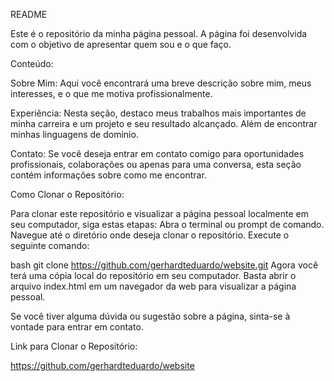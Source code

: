 
README

Este é o repositório da minha página pessoal. A página foi desenvolvida com o objetivo de apresentar quem sou e o que faço.

Conteúdo:

Sobre Mim: Aqui você encontrará uma breve descrição sobre mim, meus interesses, e o que me motiva profissionalmente.

Experiência: Nesta seção, destaco meus trabalhos mais importantes de minha carreira e um projeto e seu resultado alcançado. Além de encontrar minhas linguagens de dominio.

Contato: Se você deseja entrar em contato comigo para oportunidades profissionais, colaborações ou apenas para uma conversa, esta seção contém informações sobre como me encontrar.

Como Clonar o Repositório:

Para clonar este repositório e visualizar a página pessoal localmente em seu computador, siga estas etapas:
Abra o terminal ou prompt de comando.
Navegue até o diretório onde deseja clonar o repositório.
Execute o seguinte comando:

bash
git clone https://github.com/gerhardteduardo/website.git
Agora você terá uma cópia local do repositório em seu computador. 
Basta abrir o arquivo index.html em um navegador da web para visualizar a página pessoal.

Se você tiver alguma dúvida ou sugestão sobre a página, sinta-se à vontade para entrar em contato.

Link para Clonar o Repositório:

https://github.com/gerhardteduardo/website
